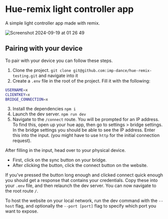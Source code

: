 # Hue-remix light controller app

A simple light controller app made with remix.

![Screenshot 2024-09-19 at 01 26 49](https://github.com/user-attachments/assets/c6aff806-9460-42b9-b906-084533f44a0c)

## Pairing with your device

To pair with your device you can follow these steps.

1. Clone the project. `git clone git@github.com:imp-dance/hue-remix-testing.git` and navigate into it
2. Create a `.env` file in the root of the project. Fill it with the following:

```bash
USERNAME=x
CLIENTKEY=x
BRIDGE_CONNECTION=x
```

3. Install the dependencies `npm i`
4. Launch the dev server. `npm run dev`
5. Navigate to the `/connect` route. You will be prompted for an IP address. To find this, open up your hue app,
   then go to settings > bridge settings. In the bridge settings you should be able to see the IP address. Enter this into the input. (you might have to use `http` for the initial connection request).

After filling in the input, head over to your physical device.

- First, click on the sync button on your bridge.
- After clicking the button, click the connect button on the website.

If you've pressed the button long enough and clicked connect quick enough you should get a response that contains your credentials. Copy these into your `.env` file, and then relaunch the dev server. You can now navigate to the root route `/`.

To host the website on your local network, run the dev command with the `--host` flag, and optionally the `--port [port]` flag to specify which port you want to expose.
